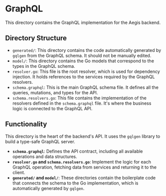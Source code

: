 # GraphQL

This directory contains the GraphQL implementation for the Aegis backend.

## Directory Structure

*   `generated/`: This directory contains the code automatically generated by `gqlgen` from the GraphQL schema. It should not be manually edited.
*   `model/`: This directory contains the Go models that correspond to the types in the GraphQL schema.
*   `resolver.go`: This file is the root resolver, which is used for dependency injection. It holds references to the services required by the GraphQL resolvers.
*   `schema.graphql`: This is the main GraphQL schema file. It defines all the queries, mutations, and types for the API.
*   `schema.resolvers.go`: This file contains the implementation of the resolvers defined in the `schema.graphql` file. It's where the business logic is connected to the GraphQL API.

## Functionality

This directory is the heart of the backend's API. It uses the `gqlgen` library to build a type-safe GraphQL server.

*   **`schema.graphql`**: Defines the API contract, including all available operations and data structures.
*   **`resolver.go` and `schema.resolvers.go`**: Implement the logic for each GraphQL operation, fetching data from services and returning it to the client.
*   **`generated/` and `model/`**: These directories contain the boilerplate code that connects the schema to the Go implementation, which is automatically generated by `gqlgen`.
